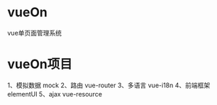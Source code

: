 # vueOn
vue单页面管理系统
# vueOn项目
1、模拟数据  mock
2、路由  vue-router
3、多语言  vue-i18n
4、前端框架  elementUI
5、ajax  vue-resource
